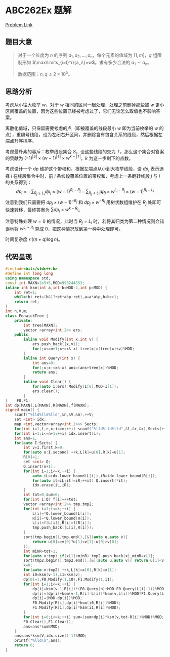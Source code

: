 # ABC262Ex 题解



[Problem Link](https://www.luogu.com.cn/problem/AT_abc262_h)



## 题目大意

> 对于一个长度为 $n$ 的序列 $a_1,a_2,\dots,a_n$，每个元素的值域为 $[1,m]$，$q$ 组限制形如 $\max\limits_{i=l}^r\{a_i\}=w$。求有多少合法的 $a_1\sim a_n$。
>
> 数据范围：$n,q\le 2\times 10^5$。



## 思路分析

考虑从小往大枚举 $w$，对于 $w$ 相同的区间一起处理，处理之前删掉那些被 $w$ 更小区间覆盖的位置，因为这些位置已经被考虑过了，它们无论怎么取值也不影响答案。

离散化值域，只保留需要考虑的点（即被覆盖的线段最小 $w$ 即为当前枚举的 $w$ 的点），重编号线段，设为左闭右开区间，并删除含有包含关系的线段，然后根据左端点升序排序。

考虑最朴素的容斥：枚举线段集合 $S$，设这些线段的交为 $T$，那么这个集合对答案的贡献为 $(-1)^{|S|}\times (w-1)^{|T|}\times w^{k-|T|}$，$k$ 为这一步剩下的点数。

考虑设计一个 dp 维护这个带权和，根据左端点从小到大枚举线段，设 $dp_{i}$ 表示选择 $i$ 在线段集合中时，前 $i$ 条线段覆盖位置的带权和，考虑上一条翻转线段 $j$ 与 $i$ 的关系得到：
$$
dp_{i}=-\sum_{R_j\ge L_i} dp_j\times (w-1)^{R_i-R_j}-\sum_{R_j<L_i} dp_{j}\times w^{L_i-R_j}\times (w-1)^{R_i-L_i}
$$
注意到我们只需要把 $dp_j\times (w-1)^{-R_j}$ 和 $dp_j\times w^{-R_j}$ 用树状数组维护在 $R_j$ 处即可快速转移，最终答案为 $\sum dp_i\times w^{k-R_i}$。

注意特殊处理 $w=0$ 的情况，此时当 $R_j=L_i$ 时，若将其归类为第二种情况则会错误地将 $w^{L_i-R_j}$ 算成 $0$，把这种情况放到第一种中处理即可。

时间复杂度 $\mathcal O((n+q)\log n)$。

## 代码呈现

```cpp
#include<bits/stdc++.h>
#define int long long
using namespace std;
const int MAXN=2e5+5,MOD=998244353;
inline int ksm(int a,int b=MOD-2,int p=MOD) {
    int ret=1;
    while(b) ret=(b&1?ret*a%p:ret),a=a*a%p,b=b>>1;
    return ret;
}
int n,V,m;
class FenwickTree {
    private:
        int tree[MAXN];
        vector <array<int,2>> ers;
    public:
        inline void Modify(int x,int v) {
            ers.push_back({x,v});
            for(;x<=n+1;x+=x&-x) tree[x]=(tree[x]+v)%MOD;
        }
        inline int Query(int x) {
            int ans=0;
            for(;x;x-=x&-x) ans=(ans+tree[x])%MOD;
            return ans;
        }
        inline void Clear() {
            for(auto I:ers) Modify(I[0],MOD-I[1]);
            ers.clear();
        }
}    F0,F1;
int dp[MAXN],L[MAXN],R[MAXN],f[MAXN];
signed main() {
    scanf("%lld%lld%lld",&n,&V,&m),++V;
    set <int> idx;
    map <int,vector<array<int,2>>> Sects;
    for(int i=1,l,r,x;i<=m;++i) scanf("%lld%lld%lld",&l,&r,&x),Sects[++x].push_back({l,++r});
    for(int i=1;i<=n+1;++i) idx.insert(i);
    int ans=1; 
    for(auto I:Sects) {
        int v=I.first,k=0;
        for(auto u:I.second) ++k,L[k]=u[0],R[k]=u[1];
        R[0]=1;
        set <int> Q;
        Q.insert(n+1);
        for(int i=1;i<=k;++i) {
            auto iL=idx.lower_bound(L[i]),iR=idx.lower_bound(R[i]);
            for(auto it=iL;it!=iR;++it) Q.insert(*it);
            idx.erase(iL,iR);
        }
        int tot=0,sum=0;
        for(int i:Q) f[i]=++tot;
        vector <array<int,2>> tmp,tmp2;
        for(int i=1;i<=k;++i) {
            L[i]=*Q.lower_bound(L[i]);
            R[i]=*Q.lower_bound(R[i]);
            L[i]=f[L[i]],R[i]=f[R[i]];
            tmp.push_back({L[i],R[i]});
        }
        sort(tmp.begin(),tmp.end(),[&](auto u,auto v){
            return u[0]==v[0]?u[1]<v[1]:u[0]>v[0];
        });
        int minR=tot+1;
        for(auto x:tmp) if(x[1]<minR) tmp2.push_back(x),minR=x[1];
        sort(tmp2.begin(),tmp2.end(),[&](auto u,auto v){ return u[1]<v[1]; });
        k=0;
        for(auto x:tmp2) ++k,L[k]=x[0],R[k]=x[1];
        int i0=ksm(v-1),i1=ksm(v);
        dp[0]=1,F0.Modify(1,i0),F1.Modify(1,i1);
        for(int i=1;i<=k;++i) {
            dp[i]=ksm(v-1,R[i])*(F0.Query(n)+MOD-F0.Query(L[i]-1))%MOD;
            dp[i]=(dp[i]+ksm(v-1,R[i]-L[i])*ksm(v,L[i])%MOD*F1.Query(L[i]-1)%MOD)%MOD;
            dp[i]=(MOD-dp[i])%MOD;
            F0.Modify(R[i],dp[i]*ksm(i0,R[i])%MOD);
            F1.Modify(R[i],dp[i]*ksm(i1,R[i])%MOD);
        }
        for(int i=0;i<=k;++i) sum=(sum+dp[i]*ksm(v,tot-R[i])%MOD)%MOD;
        F0.Clear(),F1.Clear();
        ans=ans*sum%MOD;
    }
    ans=ans*ksm(V,idx.size()-1)%MOD;
    printf("%lld\n",ans);
    return 0;
}

```

